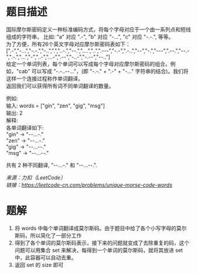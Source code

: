 # 题目描述
国际摩尔斯密码定义一种标准编码方式，将每个字母对应于一个由一系列点和短线组成的字符串， 比如: "a" 对应 ".-", "b" 对应 "-...", "c" 对应 "-.-.", 等等。  
为了方便，所有26个英文字母对应摩尔斯密码表如下：  
[".-","-...","-.-.","-..",".","..-.","--.","....","..",".---","-.-",".-..","--","-.","---",".--.","--.-",".-.","...","-","..-","...-",".--","-..-","-.--","--.."]  
给定一个单词列表，每个单词可以写成每个字母对应摩尔斯密码的组合。例如，"cab" 可以写成 "-.-..--..."，(即 "-.-." + ".-" + "-..." 字符串的结合)。我们将这样一个连接过程称作单词翻译。  
返回我们可以获得所有词不同单词翻译的数量。  

例如:  
输入: words = ["gin", "zen", "gig", "msg"]  
输出: 2  
解释:   
各单词翻译如下:  
"gin" -> "--...-."  
"zen" -> "--...-."  
"gig" -> "--...--."  
"msg" -> "--...--."  

共有 2 种不同翻译, "--...-." 和 "--...--.".  

*来源：力扣（LeetCode）*  
*链接：https://leetcode-cn.com/problems/unique-morse-code-words*  


# 题解
1. 将 words 中每个单词翻译成莫尔斯码。由于题目中给了各个小写字母的莫尔斯码，所以简化了一部分工作
2. 得到了各个单词的莫尔斯码表示，接下来的问题就变成了去除重复的码，这个问题可以用集合 set 来解决，每得到一个单词的莫尔斯码，就将其放进 set 中，此容器可以自动去重。
3. 返回 set 的 size 即可
